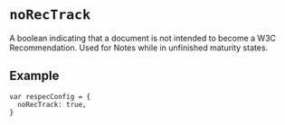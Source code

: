 # `noRecTrack`

A boolean indicating that a document is not intended to become a W3C Recommendation. Used for Notes while in unfinished maturity states. 

## Example

```JS
var respecConfig = {
  noRecTrack: true,
}
```
